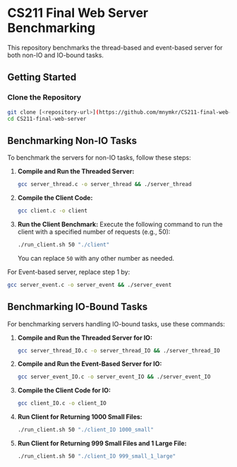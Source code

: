 # CS211 Final Web Server Benchmarking

This repository benchmarks the thread-based and event-based server for both non-IO and IO-bound tasks.

## Getting Started

### Clone the Repository

```bash
git clone [<repository-url>](https://github.com/mnymkr/CS211-final-web-server.git)
cd CS211-final-web-server
```

## Benchmarking Non-IO Tasks

To benchmark the servers for non-IO tasks, follow these steps:

1. **Compile and Run the Threaded Server:**
   ```bash
   gcc server_thread.c -o server_thread && ./server_thread
   ```

2. **Compile the Client Code:**
   ```bash
   gcc client.c -o client
   ```

3. **Run the Client Benchmark:**
   Execute the following command to run the client with a specified number of requests (e.g., 50):
   ```bash
   ./run_client.sh 50 "./client"
   ```
   You can replace `50` with any other number as needed.

For Event-based server, replace step 1 by:
   ```bash
   gcc server_event.c -o server_event && ./server_event
   ```

## Benchmarking IO-Bound Tasks

For benchmarking servers handling IO-bound tasks, use these commands:

1. **Compile and Run the Threaded Server for IO:**
   ```bash
   gcc server_thread_IO.c -o server_thread_IO && ./server_thread_IO
   ```

2. **Compile and Run the Event-Based Server for IO:**
   ```bash
   gcc server_event_IO.c -o server_event_IO && ./server_event_IO
   ```

3. **Compile the Client Code for IO:**
   ```bash
   gcc client_IO.c -o client_IO
   ```

4. **Run Client for Returning 1000 Small Files:**
   ```bash
   ./run_client.sh 50 "./client_IO 1000_small"
   ```

5. **Run Client for Returning 999 Small Files and 1 Large File:**
   ```bash
   ./run_client.sh 50 "./client_IO 999_small_1_large"
   ```
